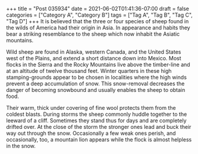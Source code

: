 +++
title = "Post 035934"
date = 2021-06-02T01:41:36-07:00
draft = false
categories = ["Category A", "Category B"]
tags = ["Tag A", "Tag B", "Tag C", "Tag D"]
+++
It is believed that the three or four species of sheep found in the wilds of America had their origin in Asia. In appearance and habits they bear a striking resemblance to the sheep which now inhabit the Asiatic mountains.

Wild sheep are found in Alaska, western Canada, and the United States west of the Plains, and extend a short distance down into Mexico. Most flocks in the Sierra and the Rocky Mountains live above the timber-line and at an altitude of twelve thousand feet. Winter quarters in these high stamping-grounds appear to be chosen in localities where the high winds prevent a deep accumulation of snow. This snow-removal decreases the danger of becoming snowbound and usually enables the sheep to obtain food.

Their warm, thick under covering of fine wool protects them from the coldest blasts. During storms the sheep commonly huddle together to the leeward of a cliff. Sometimes they stand thus for days and are completely drifted over. At the close of the storm the stronger ones lead and buck their way out through the snow. Occasionally a few weak ones perish, and occasionally, too, a mountain lion appears while the flock is almost helpless in the snow.
